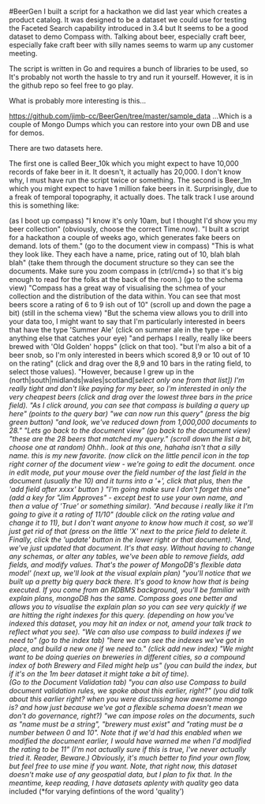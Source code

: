 #BeerGen
I built a script for a hackathon we did last year which creates a product catalog.  It was designed to be a dataset we could use for testing the Faceted Search capability introduced in 3.4 but It seems to be a good dataset to demo Compass with.  Talking about beer, especially craft beer, especially fake craft beer with silly names seems to warm up any customer meeting.

The script is written in Go and requires a bunch of libraries to be used, so It's probably not worth the hassle to try and run it yourself. However, it is in the github repo so feel free to go play.

What is probably more interesting is this...

https://github.com/jimb-cc/BeerGen/tree/master/sample_data
...Which is a couple of Mongo Dumps which you can restore into your own DB and use for demos.

There are two datasets here. 

The first one is called Beer_10k which you might expect to have 10,000 records of fake beer in it.  It doesn't, it actually has 20,000.  I don't know why, I must have run the script twice or something.
The second is Beer_1m which you might expect to have 1 million fake beers in it. Surprisingly, due to a freak of temporal topography, it actually does.
 The talk track I use around this is something like:

(as I boot up compass) "I know it's only 10am, but I thought I'd show you my beer collection" (obviously, choose the correct Time.now). "I built a script for a hackathon a couple of weeks ago, which generates fake beers on demand.  lots of them."
(go to the document view in compass) "This is what they look like.  They each have a name, price, rating out of 10, blah blah blah"  (take them through the document structure so they can see the documents.  Make sure you zoom compass in (ctrl/cmd+) so that it's big enough to read for the folks at the back of the room.)
(go to the schema view) "Compass has a great way of visualising the schmea of your collection and the distribution of the data within.  You can see that most beers score a rating of 6 to 9 ish out of 10" (scroll up and down the page a bit)
(still in the schema view) "But the schema view allows you to drill into your data too, I might want to say that I'm particularly interested in beers that have the type 'Summer Ale' (click on summer ale in the type - or anything else that catches your eye) "and perhaps I really, really like beers brewed with 'Old Golden' hopps" (click on that too). "but I'm also a bit of a beer snob, so I'm only interested in beers which scored 8,9 or 10 out of 10 on the rating" (click and drag over the 8,9 and 10 bars in the rating field, to select those values).  "However, because I grew up in the (north|south|midlands|wales|scotland[*select only one from that list]) I'm really tight and don't like paying for my beer, so I'm interested in only the very cheapest beers (click and drag over the lowest three bars in the price field).
"As I click around, you can see that compass is building a query up here" (points to the query bar) "we can now run this query" (press the big green button) "and look, we've reduced down from 1,000,000 documents to 28." 
 "Lets go back to the document view" (go back to the document view) "these are the 28 beers that matched my query."  (scroll down the list a bit, choose one at random) Ohhh.. look at this one, hahaha isn't that a silly name. this is my new favorite. (now click on the little pencil icon in the top right corner of the document view - we're going to edit the document.  once in edit mode, put your mouse over the field number of the last field in the document (usually the 10) and it turns into a '+', click that plus, then the 'add field after xxxx' button ) "I'm going make sure I don't forget this one" (add a key for "Jim Approves" - except best to use your own name, and then a value of 'True' or something similar).  "And because i really like it I'm going to give it a rating of 11/10" (double click on the rating value and change it to 11), but I don't want anyone to know how much it cost, so we'll just get rid of that (press on the little 'X' next to the price field to delete it.  Finally, click the 'update' button in the lower right or that document).  "And, we've just updated that document.  It's that easy.  Without having to change any schemas, or alter any tables, we've been able to remove fields, add fields, and modify values. That's the power of MongoDB's flexible data model'
(next up, we'll look at the visual explain plan) "you'll notice that we built up a pretty big query back there.  It's good to know how that is being executed.  If you come from an RDBMS background, you'll be familiar with explain plans, mongoDB has the same.  Compass goes one better and allows you to visualise the explain plan so you can see very quickly if we are hitting the right indexes for this query. (depending on how you've indexed this dataset, you may hit an index or not, amend your talk track to reflect what you see).
"We can also use compass to build indexes if we need to" (go to the index tab) "here we can see the indexes we've got in place, and build a new one if we need to." (click add new index) "We might want to be doing queries on breweries in different cities, so a compound index of both Brewery and Filed might help us" (you can build the index, but if it's on the 1m beer dataset it might take a bit of time).  
(Go to the Document Validation tab) "you can also use Compass to build document validation rules, we spoke about this earlier, right?" (you did talk about this earlier right? when you were discussing how awesome mongo is? and how just because we've got a flexible schema doesn't mean we don't do governance, right?) "we can impose roles on the documents, such as "name must be a string", "brewery must exist" and "rating must be a number between 0 and 10".  Note that if we'd had this enabled when we modified the document earlier, I would have warned me when I'd modified the rating to be 11" (I'm not actually sure if this is true, I've never actually tried it.  Reader, Beware.)
Obviously, it's much better to find your own flow, but feel free to use mine if you want. Note, that right now, this dataset doesn't make use of any geospatial data, but I plan to fix that.  In the meantime, keep reading, I have datasets aplenty with quality* geo data included (*for varying defintions of the word 'quality') 

